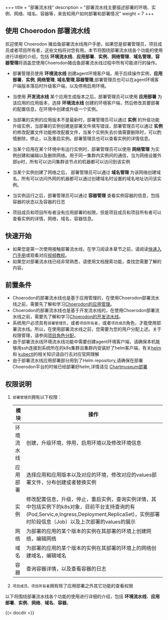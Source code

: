 ﻿+++
title = "部署流水线"
description = "部署流水线主要描述部署的环境、实例、网络、域名、容器等，来告知用户如何部署和部署情况"
weight = 7
+++

## 使用 Choerodon 部署流水线

欢迎使用 Choerodon 猪齿鱼部署流水线用户手册，如果您是部署管理员，项目成员或者项目所有者，这些文档将对您有用。本节将围绕部署流水线各个功能的使用进行详细的介绍，包括 **环境流水线**、**应用部署**、**实例**、**网络管理**、**域名管理**，**容器管理**将涵盖您使用Choerodon猪齿鱼部署流水线过程中所有可能进行的操作。

- 部署管理员使用 **环境流水线** 创建agent环境客户端，用于后续操作实例，**应用部署**，**实例**, **网络管理**, **域名管理**,**容器管理**,部署管理员也可以在agent环境客户端版本落后时升级客户端，以及停用启用环境。

- 当使用 **开发流水线** 某个应用生成版本之后，部署管理员可以使用 **应用部署** 为该应用的应用版本，选择 **环境流水线** 创建的环境客户端，然后修改其要部署的配置信息，在环境中创建或升级一个实例。

- 当部署的实例的应用版本不是最新时，部署管理员可以通过 **实例** 的升级功能升级实例，当部署的实例创建是部署文件填写错误，部署管理员可以通过 **实例** 的修改配置文件功能修改配置文件，当某个实例失去价值需要删除时，可以酌情删除，停止，以及重启实例。部署管理员也可以查看实例的详情信息。

- 当某个应用在某个环境中有运行实例时，部署管理员可以使用 **网络管理** 为实例创建和编辑以及删除网络。用于同一集群内实例间的通信，当为网络设置外部ip时，所有可以访问集群该节点的机器都可以访问到该实例

- 当某个实例创建了网络之后， 部署管理员可以通过 **域名管理** 为该网络创建域名，所有可以访问外网的机器都可以通过创建域名时设置的域名地址访问该实例。

- 当实例运行之后，部署管理员可以通过 **容器管理** 查看实例容器的信息，包括容器的状态以及容器的日志

- 项目成员和项目所有者没有应用部署的权限，但是项目成员和项目所有者可以查看实例的详情，网络，域名，容器信息。

## 快速开始

 - 如果您是第一次使用接触部署流水线，在学习阅读本章节之前，请阅读[快速入门手册](../../quick-start/agile/)或观看对应[视频教程](../../quick-start/video-tutorial/)。
 - 如果您对部署流水线已经非常熟悉，请使用文档搜索功能，查找您需要了解的内容。

## 前置条件

 - Choerodon的部署流水线也是基于应用管理的，在使用Choerodon部署流水线之前，需要先了解和学习[Choerodon的应用管理](../application)。
 - Choerodon的部署流水线也是基于开发流水线的，在使用Choerodon部署流水线之前，需要先了解和学习[Choerodon的开发流水线](../development-pipeline)。
 - 系统用户必须具有`部署管理员`，或者`项目所有者`，或者`项目成员`角色，才能使用部署流水线。所以，在使用部署流水线之前，您需要为您的用户分配上述。关于权限管理，请参阅[项目角色分配](.././system-configuration/project/role-assignment/)。
 - 由于部署流水线环境流水线功能中需要创建agent环境客户端，请确保本机能够用ssh连接到系统所在的k8s集群且集群内安装好了helm客户端，有关[helm](https://docs.helm.sh/)和 [kubectl](https://kubernetes.io/docs/reference/kubectl/overview/)的相关知识请自行去对应官网理解
 - 由于部署流水线应用部署部分用到了Helm repository,请确保在部署Choerodon平台的时候已经部署好helm,详情请见 [Chartmuseum部署](../../installation-configuration/steps/parts/base/chartmuseum)

## 权限说明
1. `部署管理员`拥有以下权限：

    模块|操作
    |---|---|
    环境流水线|创建，升级环境，停用，启用环境以及修改环境信息
    应用部署|选择应用和应用版本以及对应的环境，修改对应的values部署文件，分布创建或者替换实例
    实例|修改配置信息，升级，停止，重启实例，查询实例详情，其中包括实例下的k8s对象，目前平台支持查询的有(Pod,Servic,e,Ingress,Deployment,ReplicaSet)，实例部署时阶段信息（Job）以及上次部署的values的展示
    网络|为部署的应用的某个版本的实例在其部署的环境上创建网络，编辑网络
    域名|为部署的应用的某个版本的实例在其部署的环境上的网络创建域名，编辑域名
    容器|查询容器详情，以及查看容器的日志

2. `项目成员，项目所有者`拥有除了应用部署之外其它功能的查看权限

以下将围绕部署流水线各个功能的使用进行详细的介绍，包括 **环境流水线**、**应用部署**、**实例**、**网络**、**域名**、**容器**。

{{< docdir >}}
